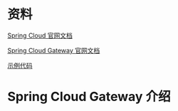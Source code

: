 # 资料

[Spring Cloud 官网文档](https://docs.spring.io/spring-cloud/docs/2021.0.5/reference/html/)

[Spring Cloud Gateway 官网文档](https://docs.spring.io/spring-cloud-gateway/docs/3.1.5/reference/html/)

[示例代码](../spring-cloud-gateway-source-note)

# Spring Cloud Gateway 介绍